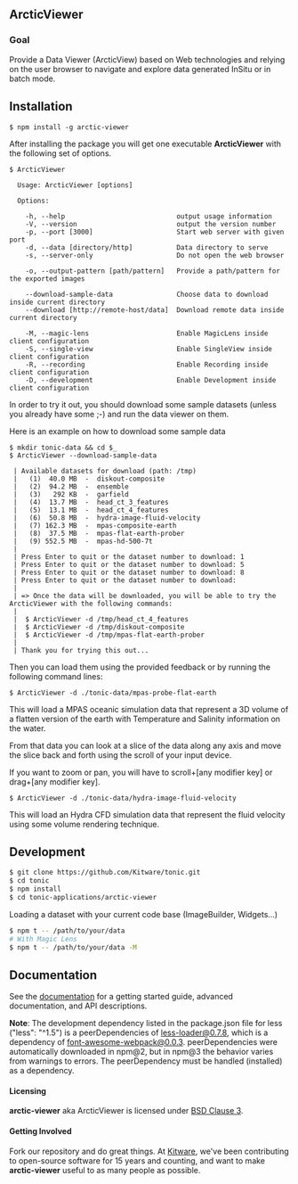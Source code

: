## ArcticViewer ##

### Goal ###

Provide a Data Viewer (ArcticView) based on Web technologies and relying on the
user browser to navigate and explore data generated InSitu or in batch mode.

## Installation

```
$ npm install -g arctic-viewer
```

After installing the package you will get one executable **ArcticViewer** with
the following set of options.

```
$ ArcticViewer

  Usage: ArcticViewer [options]

  Options:

    -h, --help                            output usage information
    -V, --version                         output the version number
    -p, --port [3000]                     Start web server with given port
    -d, --data [directory/http]           Data directory to serve
    -s, --server-only                     Do not open the web browser

    -o, --output-pattern [path/pattern]   Provide a path/pattern for the exported images

    --download-sample-data                Choose data to download inside current directory
    --download [http://remote-host/data]  Download remote data inside current directory

    -M, --magic-lens                      Enable MagicLens inside client configuration
    -S, --single-view                     Enable SingleView inside client configuration
    -R, --recording                       Enable Recording inside client configuration
    -D, --development                     Enable Development inside client configuration

```

In order to try it out, you should download some sample datasets
(unless you already have some ;-) and run the data viewer on them.

Here is an example on how to download some sample data

```
$ mkdir tonic-data && cd $_
$ ArcticViewer --download-sample-data

 | Available datasets for download (path: /tmp)
 |   (1)  40.0 MB  -  diskout-composite
 |   (2)  94.2 MB  -  ensemble
 |   (3)   292 KB  -  garfield
 |   (4)  13.7 MB  -  head_ct_3_features
 |   (5)  13.1 MB  -  head_ct_4_features
 |   (6)  50.8 MB  -  hydra-image-fluid-velocity
 |   (7) 162.3 MB  -  mpas-composite-earth
 |   (8)  37.5 MB  -  mpas-flat-earth-prober
 |   (9) 552.5 MB  -  mpas-hd-500-7t
 |
 | Press Enter to quit or the dataset number to download: 1
 | Press Enter to quit or the dataset number to download: 5
 | Press Enter to quit or the dataset number to download: 8
 | Press Enter to quit or the dataset number to download:
 |
 | => Once the data will be downloaded, you will be able to try the ArcticViewer with the following commands:
 |
 |  $ ArcticViewer -d /tmp/head_ct_4_features
 |  $ ArcticViewer -d /tmp/diskout-composite
 |  $ ArcticViewer -d /tmp/mpas-flat-earth-prober
 |
 | Thank you for trying this out...

```

Then you can load them using the provided feedback or by running the following
command lines:

```
$ ArcticViewer -d ./tonic-data/mpas-probe-flat-earth
```

This will load a MPAS oceanic simulation data that represent a 3D volume of a
flatten version of the earth with Temperature and Salinity information on the water.

From that data you can look at a slice of the data along any axis and move the
slice back and forth using the scroll of your input device.

If you want to zoom or pan, you will have to scroll+[any modifier key] or drag+[any modifier key].

```
$ ArcticViewer -d ./tonic-data/hydra-image-fluid-velocity
```

This will load an Hydra CFD simulation data that represent the fluid velocity
using some volume rendering technique.

## Development

```sh
$ git clone https://github.com/Kitware/tonic.git
$ cd tonic
$ npm install
$ cd tonic-applications/arctic-viewer
```

Loading a dataset with your current code base (ImageBuilder, Widgets...)

```sh
$ npm t -- /path/to/your/data
# With Magic Lens
$ npm t -- /path/to/your/data -M
```

## Documentation

See the [documentation](https://kitware.github.io/arctic-viewer) for a
getting started guide, advanced documentation, and API descriptions.

__Note__: The development dependency listed in the package.json file for less
("less": "^1.5") is a peerDependencies of less-loader@0.7.8, which is a dependency of
font-awesome-webpack@0.0.3. peerDependencies were automatically downloaded in
npm@2, but in npm@3 the behavior varies from warnings to errors. The
peerDependency must be handled (installed) as a dependency.

#### Licensing

**arctic-viewer** aka ArcticViewer is licensed under [BSD Clause 3](LICENSE).

#### Getting Involved

Fork our repository and do great things. At [Kitware](http://www.kitware.com),
we've been contributing to open-source software for 15 years and counting, and
want to make **arctic-viewer** useful to as many people as possible.
